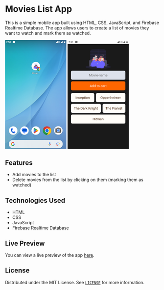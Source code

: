 # Movies List App

This is a simple mobile app built using HTML, CSS, JavaScript, and Firebase Realtime Database. The app allows users to create a list of movies they want to watch and mark them as watched.

<img src="Screenshot_20240430-195050.png" width="200">
<img src="Screenshot_20240430-195108.png" width="200">

## Features

- Add movies to the list
- Delete movies from the list by clicking on them (marking them as watched)

## Technologies Used

- HTML
- CSS
- JavaScript
- Firebase Realtime Database

## Live Preview

You can view a live preview of the app [here](https://662fd20b33d8c54f23b9caad--movies-list-firebase.netlify.app/).

## License

Distributed under the MIT License. See [`LICENSE`](LICENSE) for more information.


